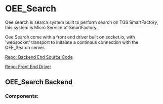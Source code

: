 # OEE_Search

Oee search is search system built to perform search on TGS SmartFactory, this system is Micro Service of SmartFactory.

Oee Search come with a front end driver built on socket.io, with 'websocket' transport to initaiate a continous connection with the OEE_Search server.

[Repo: Backend End Source Code](https://bitbucket.org/rishavbhowmiktgs/oee-search/src/master/)

[Repo: Front End Driver](https://bitbucket.org/rishavbhowmiktgs/oee-search-driver/src/master/)

## OEE_Search Backend

### Components:
